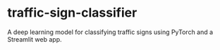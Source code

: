 # traffic-sign-classifier
A deep learning model for classifying traffic signs using PyTorch and a Streamlit web app.
